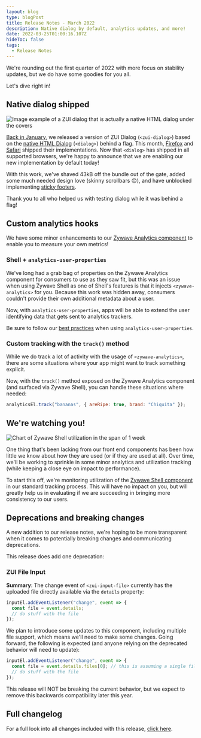 ```yaml
---
layout: blog
type: blogPost
title: Release Notes - March 2022
description: Native dialog by default, analytics updates, and more!
date: 2022-03-25T01:00:16.107Z
hideToc: false
tags:
  - Release Notes
---
```

We're rounding out the first quarter of 2022 with more focus on stability updates, but we do have some goodies for you all.

Let's dive right in!

<docs-spacer></docs-spacer>

## Native dialog shipped

![Image example of a ZUI dialog that is actually a native HTML dialog under the covers](/images/zui-dialog-native.png)

[Back in January](/blog/posts/2022-01-20-release-notes-january-2022/#zui-dialog-goes-native), we released a version of ZUI Dialog (`<zui-dialog>`) based on the [native HTML Dialog](https://developer.mozilla.org/en-US/docs/Web/HTML/Element/dialog) (`<dialog>`) behind a flag. This month, [Firefox](https://developer.mozilla.org/en-US/docs/Mozilla/Firefox/Releases/98#html) and [Safari](https://webkit.org/blog/12445/new-webkit-features-in-safari-15-4/#html) shipped their implementations. Now that `<dialog>` has shipped in all supported browsers, we're happy to announce that we are enabling our new implementation by default today!

With this work, we've shaved 43kB off the bundle out of the gate, added some much needed design love (skinny scrollbars 😍), and have unblocked implementing [sticky footers](https://gitlab.com/zywave/devkit/web-sdk/zui/-/issues/399).

Thank you to all who helped us with testing dialog while it was behind a flag!

<docs-spacer></docs-spacer>

## Custom analytics hooks

We have some minor enhancements to our [Zywave Analytics component](/application-framework/components/analytics/?tab=usage) to enable you to measure your own metrics!

<docs-spacer size="small"></docs-spacer>

### Shell + `analytics-user-properties`

We've long had a grab bag of properties on the Zywave Analytics component for consumers to use as they saw fit, but this was an issue when using Zywave Shell as one of Shell's features is that it injects `<zywave-analytics>` for you. Because this work was hidden away, consumers couldn't provide their own additional metadata about a user.

Now, with `analytics-user-properties`, apps will be able to extend the user identifying data that gets sent to analytics trackers. 

<docs-note>
Be sure to follow our <a href="/application-framework/components/analytics/?tab=usage#user-properties">best practices</a> when using <code>analytics-user-properties</code>.
</docs-note>

<docs-spacer size="small"></docs-spacer>

### Custom tracking with the `track()` method

While we do track a lot of activity with the usage of `<zywave-analytics>`, there are some situations where your app might want to track something explicit. 

Now, with the `track()` method exposed on the Zywave Analytics component (and surfaced via Zywave Shell), you can handle these situations where needed:

```javascript
analyticsEl.track("bananas", { areRipe: true, brand: "Chiquita" });
```

<docs-spacer></docs-spacer>

## We're watching you!

![Chart of Zywave Shell utilization in the span of 1 week](/images/zywave-shell-utilization.png)

One thing that's been lacking from our front end components has been how little we know about how they are used (or if they are used at all). Over time, we'll be working to sprinkle in some minor analytics and utilization tracking (while keeping a close eye on impact to performance). 

To start this off, we're monitoring utilization of the [Zywave Shell component](/application-framework/components/shell/?tab=usage) in our standard tracking process. This will have no impact on you, but will greatly help us in evaluating if we are succeeding in bringing more consistency to our users.

<docs-spacer></docs-spacer>

## Deprecations and breaking changes

A new addition to our release notes, we're hoping to be more transparent when it comes to potentially breaking changes and communicating deprecations.

This release does add one deprecation:

<docs-spacer size="small"></docs-spacer>

### ZUI File Input

**Summary**: The change event of `<zui-input-file>` currently has the uploaded file directly available via the `details` property:

```javascript
inputEl.addEventListener("change", event => {
  const file = event.details;
  // do stuff with the file
});
```

<docs-spacer size="small"></docs-spacer>

We plan to introduce some updates to this component, including multiple file support, which means we'll need to make some changes. Going forward, the following is expected (and anyone relying on the deprecated behavior will need to update):

```javascript
inputEl.addEventListener("change", event => {
  const file = event.details.files[0]; // this is assuming a single file input!
  // do stuff with the file
});
```

<docs-spacer size="small"></docs-spacer>

This release will NOT be breaking the current behavior, but we expect to remove this backwards compatibility later this year.

<docs-spacer size="small"></docs-spacer>

## Full changelog
For a full look into all changes included with this release, [click here](https://gitlab.com/groups/zywave/devkit/-/milestones/21).